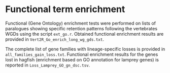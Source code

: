 # Functional term enrichment

Functional (Gene Ontology) enrichment tests were performed on lists of paralogues showing specific retention patterns following the vertebrates WGDs using the script `ext_go.r`. Obtained functional enrichment results are provided in `Vert2R_Go_enrich_long_wg_gds.txt`. 

The complete list of gene families with lineage-specific losses is provided in `all_families_gain_loss.txt`. Functional enrichment results for the genes lost in hagfish (enrichment based on GO annotation for lamprey genes) is reported in `Loss_Lamprey_GO_gn_dsc.tsv`. 

